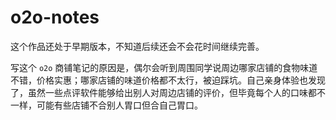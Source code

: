 # o2o-notes

这个作品还处于早期版本，不知道后续还会不会花时间继续完善。

写这个 `o2o` 商铺笔记的原因是，偶尔会听到周围同学说周边哪家店铺的食物味道不错，价格实惠；哪家店铺的味道价格都不太行，被迫踩坑。自己亲身体验也发现了，虽然一些点评软件能够给出别人对周边店铺的评价，但毕竟每个人的口味都不一样，可能有些店铺不合别人胃口但合自己胃口。



